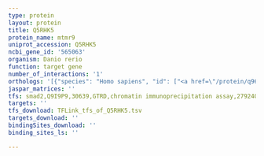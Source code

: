 ```yaml
---
type: protein
layout: protein
title: Q5RHK5
protein_name: mtmr9
uniprot_accession: Q5RHK5
ncbi_gene_id: '565063'
organism: Danio rerio
function: target gene
number_of_interactions: '1'
orthologs: '[{"species": "Homo sapiens", "id": ["<a href=\"/protein/q96qg7\">Q96QG7</a>"]}, {"species": "Mus musculus", "id": ["<a href=\"/protein/q9z2d0\">Q9Z2D0</a>"]}, {"species": "Rattus norvegicus", "id": ["<a href=\"/protein/q5xin4\">Q5XIN4</a>"]}, {"species": "Drosophila melanogaster", "id": ["<a href=\"/protein/q8szy7\">Q8SZY7</a>"]}, {"species": "Caenorhabditis elegans", "id": ["<a href=\"/protein/q965w9\">Q965W9</a>"]}]'
jaspar_matrices: ''
tfs: smad2,Q9I9P9,30639,GTRD,chromatin immunoprecipitation assay,27924024%5Buid%5D,No
targets: ''
tfs_download: TFLink_tfs_of_Q5RHK5.tsv
targets_download: ''
bindingSites_download: ''
binding_sites_ls: ''

---
```

